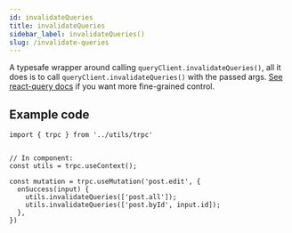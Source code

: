 ```yaml
---
id: invalidateQueries
title: invalidateQueries
sidebar_label: invalidateQueries()
slug: /invalidate-queries
---
```



A typesafe wrapper around calling `queryClient.invalidateQueries()`, all it does is to call `queryClient.invalidateQueries()` with the passed args. [See react-query docs](https://react-query.tanstack.com/guides/query-invalidation) if you want more fine-grained control.



## Example code

```tsx
import { trpc } from '../utils/trpc'


// In component:
const utils = trpc.useContext();

const mutation = trpc.useMutation('post.edit', {
  onSuccess(input) {
    utils.invalidateQueries(['post.all']);
    utils.invalidateQueries(['post.byId', input.id]);
  },
})
```
